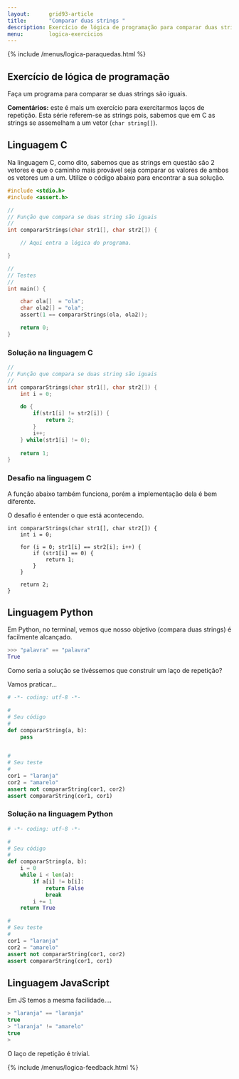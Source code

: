 ```yaml
---
layout:      grid93-article
title:       "Comparar duas strings "
description: Exercício de lógica de programação para comparar duas strings.
menu:        logica-exercicios
---
```


{% include /menus/logica-paraquedas.html %}

Exercício de lógica de programação
---

Faça um programa para comparar se duas strings são iguais.

__Comentários:__ este é mais um exercício para exercitarmos laços de repetição. Esta série referem-se as strings pois,
sabemos que em C as strings se assemelham a um vetor (`char string[]`).



Linguagem C
---

Na linguagem C, como dito, sabemos que as strings em questão são 2 vetores e que o caminho mais provável seja comparar
os valores de ambos os vetores um a um. Utilize o código abaixo para encontrar a sua solução.

```c
#include <stdio.h>
#include <assert.h>

//
// Função que compara se duas string são iguais
//
int compararStrings(char str1[], char str2[]) {

    // Aqui entra a lógica do programa.

}

//
// Testes
//
int main() {

    char ola[]  = "ola";
    char ola2[] = "ola";
    assert(1 == compararStrings(ola, ola2));

    return 0;
}
```


### Solução na linguagem C

```c
//
// Função que compara se duas string são iguais
//
int compararStrings(char str1[], char str2[]) {
    int i = 0;

    do {
        if(str1[i] != str2[i]) {
            return 2;
        }
        i++;
    } while(str1[i] != 0); 
    
    return 1;
}
```


### Desafio na linguagem C

A função abaixo também funciona, porém a implementação dela é bem diferente.

O desafio é entender o que está acontecendo.


    int compararStrings(char str1[], char str2[]) {
        int i = 0;

        for (i = 0; str1[i] == str2[i]; i++) {
            if (str1[i] == 0) {
                return 1;
            }
        }

        return 2;
    }





Linguagem Python
---

Em Python, no terminal, vemos que nosso objetivo (compara duas strings) é facilmente alcançado.

```python
>>> "palavra" == "palavra"
True
```

Como seria a solução se tivéssemos que construir um laço de repetição?

Vamos praticar...

```python
# -*- coding: utf-8 -*-

#
# Seu código
#
def compararString(a, b):
    pass


#
# Seu teste
#
cor1 = "laranja"
cor2 = "amarelo"
assert not compararString(cor1, cor2)
assert compararString(cor1, cor1)
```


### Solução na linguagem Python


```python
# -*- coding: utf-8 -*-

#
# Seu código
#
def compararString(a, b):
    i = 0
    while i < len(a):
        if a[i] != b[i]:
            return False
            break
        i += 1
    return True

#
# Seu teste
#
cor1 = "laranja"
cor2 = "amarelo"
assert not compararString(cor1, cor2)
assert compararString(cor1, cor1)
```


Linguagem JavaScript
---

Em JS temos a mesma facilidade....

```javascript
> "laranja" == "laranja"
true
> "laranja" != "amarelo"
true
> 
```

O laço de repetição é trivial.



{% include /menus/logica-feedback.html %}